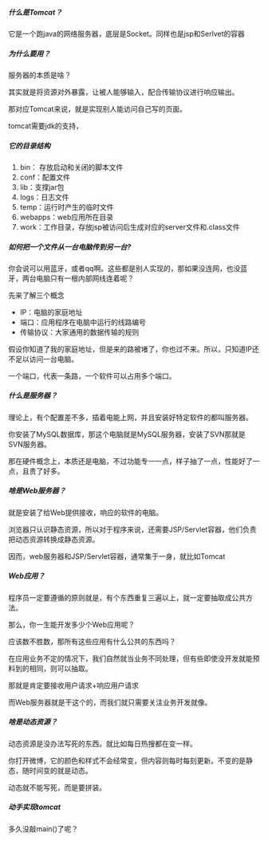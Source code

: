 ##### 什么是Tomcat？

它是一个跑java的网络服务器，底层是Socket。同样也是jsp和Serlvet的容器

##### 为什么要用？

服务器的本质是啥？

其实就是将资源对外暴露，让被人能够输入，配合传输协议进行响应输出。

那对应Tomcat来说，就是实现别人能访问自己写的页面。

tomcat需要jdk的支持，

##### 它的目录结构

1. bin： 存放启动和关闭的脚本文件
2. conf：配置文件
3. lib：支撑jar包
4. logs：日志文件
5. temp：运行时产生的临时文件
6. webapps：web应用所在目录
7. work：工作目录，存放jsp被访问后生成对应的server文件和.class文件

##### 如何把一个文件从一台电脑传到另一台?

你会说可以用蓝牙，或者qq啊。这些都是别人实现的，那如果没连网，也没蓝牙，两台电脑只有一根内部网线连着呢？

先来了解三个概念

- IP：电脑的家庭地址
- 端口：应用程序在电脑中运行的线路编号
- 传输协议：大家通用的数据传输的规则

假设你知道了我的家庭地址，但是来的路被堵了，你也过不来。所以，只知道IP还不足以访问一台电脑。

一个端口，代表一条路，一个软件可以占用多个端口。

##### 什么是服务器？

理论上，有个配置差不多，插着电能上网，并且安装好特定软件的都叫服务器。

你安装了MySQL数据库，那这个电脑就是MySQL服务器，安装了SVN那就是SVN服务器。

那在硬件概念上，本质还是电脑，不过功能专一一点，样子抽了一点，性能好了一点，且贵了好多。

##### 啥是Web服务器？

就是安装了给Web提供接收，响应的软件的电脑。

浏览器只认识静态资源，所以对于程序来说，还需要JSP/Servlet容器，他们负责把动态资源转换成静态资源。

因而，web服务器和JSP/Servlet容器，通常集于一身，就比如Tomcat

##### Web应用？

程序员一定要遵循的原则就是，有个东西重复三遍以上，就一定要抽取成公共方法。

那么，你一生能开发多少个Web应用呢？

应该数不胜数，那所有这些应用有什么公共的东西吗？

在应用业务不定的情况下，我们自然就当业务不同处理，但有些即使没开发就能预料到的相同，则可以抽取。

那就是肯定要接收用户请求+响应用户请求

而Web服务器就是干这个的，而我们就只需要关注业务开发就像。

##### 啥是动态资源？

动态资源是没办法写死的东西。就比如每日热搜都在变一样。

你打开微博，它的颜色和样式不会经常变，但内容则每时每刻更新。不变的是静态，随时间变的就是动态。

动态就不能写死，而是要拼装。

##### 动手实现tomcat

多久没敲main()了呢？

